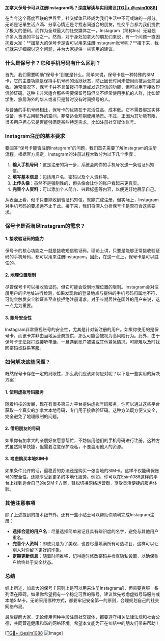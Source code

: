 **加拿大保号卡可以注册Instagram吗？深度解读与实用建议[[TG💪+ @esim1088](https://t.me/s/esim1088)]**

在当今这个高度互联的世界里，社交媒体已经成为我们生活中不可或缺的一部分。无论是记录生活点滴、分享心情还是寻找志同道合的朋友，社交平台都为我们提供了极大的便利。而作为全球最大的社交媒体之一，Instagram（简称Ins）无疑是许多人首选的平台之一。然而，对于身处加拿大的朋友们来说，有一个问题一直困扰着大家：**加拿大的保号卡是否可以用来注册Instagram账号呢？**接下来，我们就来详细探讨这个问题，并为大家提供一些实用的建议。

### **什么是保号卡？它和手机号码有什么区别？**

首先，我们需要明确“保号卡”到底是什么。简单来说，保号卡是一种特殊的SIM卡，它的主要功能是保持手机号码的活跃状态，防止因长时间未使用而被运营商回收。通常情况下，保号卡并不具备拨打电话或发送短信的功能，但可以用于接收短信验证码。这种卡非常适合那些需要保留号码但又不经常使用手机的人群，比如留学生、旅居海外的华人或者只是暂时没有时间换号的人。

与普通的手机号码相比，保号卡的优势在于灵活性高、成本低。它不需要绑定实体设备，也不占用额外的空间，非常适合短期使用场景。不过，正因为其功能有限，很多用户担心它是否能够满足某些特定需求，比如注册社交媒体账号。

### **Instagram注册的基本要求**

要回答“保号卡能否注册Instagram”的问题，我们首先需要了解Instagram的注册流程。根据官方规定，Instagram的注册过程大致分为以下几个步骤：

1. **输入手机号码**：这是注册的第一步，系统会向你的手机号发送一条验证码短信。
2. **填写基本信息**：包括用户名、密码以及个人资料等。
3. **上传头像**：虽然不是强制性的，但头像会让你的账户看起来更真实。
4. **完善个人资料**：可以添加个人简介、兴趣标签等内容，以便更好地展示自己。

从表面上看，似乎只要能收到验证码短信，就能完成注册。但实际上，Instagram对手机号码的要求远不止于此。接下来，我们将深入分析保号卡是否符合这些要求。

### **保号卡是否满足Instagram的需求？**

#### **1. 接收验证码的能力**
保号卡的核心功能之一就是接收短信验证码。理论上讲，只要是能够正常接收验证码的手机号码，都可以用来注册Instagram。因此，在这一点上，保号卡是可以胜任的。

#### **2. 地理位置限制**
尽管保号卡可以接收验证码，但它可能会受到地理位置的限制。Instagram会对注册用户的IP地址进行检测，如果发现你的登录地点与提供的手机号码归属地不符，可能会触发安全验证甚至直接拒绝注册请求。对于长期居住在国外的用户来说，这一点尤为重要。

#### **3. 账号安全性**
Instagram非常重视账号的安全性，尤其是针对新注册的用户。如果你使用的是保号卡，而该卡并非由当地运营商提供，那么可能会被视为高风险行为。此外，由于保号卡无法拨打或接听电话，一旦遇到账户被盗或其他紧急情况，可能难以及时找回密码或联系客服。

### **如何解决这些问题？**

既然保号卡存在一定的局限性，那么我们应该如何应对呢？以下是一些实用的解决方案：

#### **1. 使用虚拟号码服务**
随着科技的发展，现在有很多第三方平台提供虚拟号码服务，你可以通过这些平台获取一个真实的加拿大本地号码，专门用于接收验证码。这种方法既方便又安全，完全避免了地理限制的问题。

#### **2. 借用朋友的号码**
如果你有加拿大的亲朋好友愿意帮忙，不妨借用他们的手机号码进行注册。这种方式虽然简单快捷，但需要注意保护隐私，不要滥用他人的资源。

#### **3. 考虑购买本地SIM卡**
如果条件允许的话，最稳妥的办法还是购买一张当地的SIM卡。这样不仅能确保账号的安全性，还能享受到更多的本地化服务。例如，你可以在Esim1088这样的平台上找到适合自己的eSIM卡方案，轻松切换网络运营商，享受灵活便捷的服务体验。

### **其他注意事项**

除了上述提到的技术细节外，还有一些小贴士可以帮助你顺利完成Instagram注册：

- **选择合适的用户名**：尽量选择简单易记且具有辨识度的名字，避免与其他用户重名。
- **完善个人资料**：即使只是为了美观，也要尽量填满所有可选项目，这样可以让别人对你留下更好的印象。
- **定期更新信息**：随着时间推移，记得适时修改密码并检查隐私设置，以确保账户始终处于安全状态。

### **总结**

综上所述，加拿大的保号卡原则上是可以用来注册Instagram的，但需要克服一系列潜在障碍。如果你希望拥有一个稳定可靠的账号，建议优先考虑虚拟号码服务或本地SIM卡。无论采用哪种方式，都要牢记安全第一的原则，合理规划自己的社交网络布局。

最后提醒大家，无论使用何种手段注册社交媒体，都要遵守相关法律法规和社会公德，共同营造健康和谐的网络环境。希望本文能为正在纠结中的朋友们带来帮助！

[[TG💪+ @esim1088](https://t.me/s/esim1088) ![Image](https://i.postimg.cc/4NQfJmqS/Snipaste-2025-05-13-00-14-12.png)]